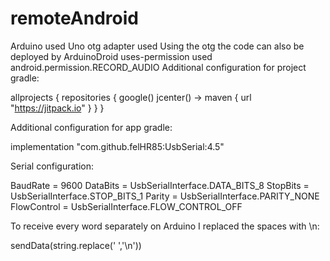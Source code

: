 # remoteAndroid

Arduino used Uno
otg adapter used
Using the otg the code can also be deployed by ArduinoDroid
uses-permission used android.permission.RECORD_AUDIO
Additional configuration for project gradle:

allprojects {
    repositories {
        google()
        jcenter()
->        maven { url "https://jitpack.io" }
    }
}

Additional configuration for app gradle:

implementation "com.github.felHR85:UsbSerial:4.5"

Serial configuration:

BaudRate = 9600
DataBits = UsbSerialInterface.DATA_BITS_8
StopBits = UsbSerialInterface.STOP_BITS_1
Parity = UsbSerialInterface.PARITY_NONE
FlowControl = UsbSerialInterface.FLOW_CONTROL_OFF

To receive every word separately on Arduino I replaced the spaces with \n:

sendData(string.replace(' ','\n'))